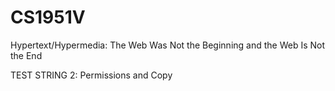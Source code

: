# CS1951V
 
Hypertext/Hypermedia: The Web Was Not the Beginning and the Web Is Not the End   

TEST STRING 2: Permissions and Copy